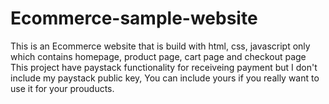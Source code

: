 # Ecommerce-sample-website
This is an Ecommerce website that is build with html, css, javascript only which contains homepage, product page, cart page and checkout page
This project have paystack functionality for receiveing payment but I don't include my paystack public key, You can include yours if you really want to use it for your prouducts.


